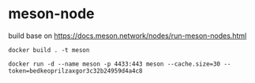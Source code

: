 # meson-node

build base on https://docs.meson.network/nodes/run-meson-nodes.html

    docker build . -t meson
    
    docker run -d --name meson -p 4433:443 meson --cache.size=30 --token=bedkeoprilzaxgor3c32b24959d4a4c8 
